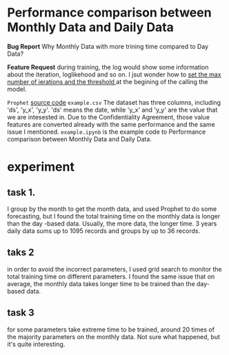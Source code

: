 


# Performance comparison between Monthly Data and Daily Data

**Bug Report** Why Monthly Data with more trining time compared to Day Data?

**Feature Request** during training, the log would show some information about the iteration, loglikehood and so on. I jsut wonder how to <u> set the max number of ierations and the threshold </u> at the begining of the calling the model.

`Prophet` [source code](https://github.com/facebook/prophet)
`example.csv` The dataset has three columns, including 'ds', 'y_x', 'y_y'. 'ds' means the date, while 'y_x' and 'y_y' are the value that we are intesested in. Due to the Confidentiality Agreement, those value features are converted already with the same performance and the same issue I mentioned.
`example.ipynb` is the example code to Performance comparison between Monthly Data and Daily Data.

# experiment

## task 1.
I group by the month to get the month data, and used Prophet to do some forecasting, but I found the total training time on the monthly data is longer than the day -based data. Usually, the more data, the longer time. 3 years daily data sums up to 1095 records and groups by up to 36 records. 

## taks 2
 in order to avoid the incorrect parameters, I used grid search to monitor the total training time on different parameters. I found the same issue that on average,  the monthly data takes longer time to be trained than the day-based data.
 
 ## task 3
  for some parameters take extreme time to be trained, around 20 times of the majority parameters on the monthly data. Not sure what happened, but it's quite interesting.
 
  
